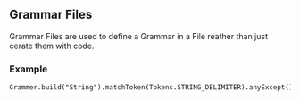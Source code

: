 ## Grammar Files
Grammar Files are used to define a Grammar in a File reather than just cerate them with code.
### Example

    Grammer.build("String").matchToken(Tokens.STRING_DELIMITER).anyExcept()

<!--stackedit_data:
eyJoaXN0b3J5IjpbLTEyNTAwMzMwNjJdfQ==
-->
